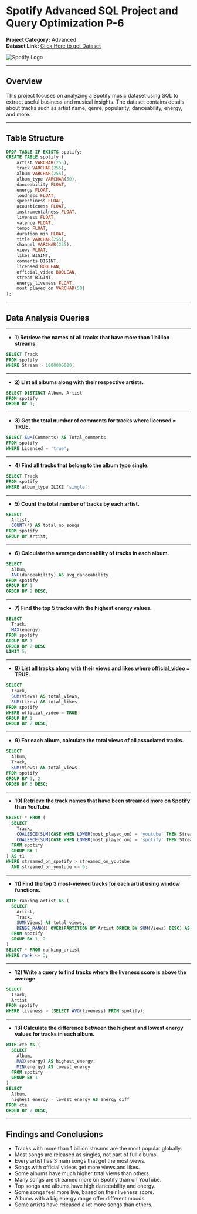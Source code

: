
# Spotify Advanced SQL Project and Query Optimization P-6

**Project Category:** Advanced  
**Dataset Link:** [Click Here to get Dataset](https://www.kaggle.com/datasets/sanjanchaudhari/spotify-dataset)

![Spotify Logo](https://github.com/najirh/najirh-Spotify-Data-Analysis-using-SQL/blob/main/spotify_logo.jpg)

---

## Overview  
This project focuses on analyzing a Spotify music dataset using SQL to extract useful business and musical insights. The dataset contains details about tracks such as artist name, genre, popularity, danceability, energy, and more.

---

## Table Structure

```sql
DROP TABLE IF EXISTS spotify;
CREATE TABLE spotify (
    artist VARCHAR(255),
    track VARCHAR(255),
    album VARCHAR(255),
    album_type VARCHAR(50),
    danceability FLOAT,
    energy FLOAT,
    loudness FLOAT,
    speechiness FLOAT,
    acousticness FLOAT,
    instrumentalness FLOAT,
    liveness FLOAT,
    valence FLOAT,
    tempo FLOAT,
    duration_min FLOAT,
    title VARCHAR(255),
    channel VARCHAR(255),
    views FLOAT,
    likes BIGINT,
    comments BIGINT,
    licensed BOOLEAN,
    official_video BOOLEAN,
    stream BIGINT,
    energy_liveness FLOAT,
    most_played_on VARCHAR(50)
);
```

---

## Data Analysis Queries

---

* **1) Retrieve the names of all tracks that have more than 1 billion streams.**

```sql
SELECT Track 
FROM spotify
WHERE Stream > 1000000000;
```

---

* **2) List all albums along with their respective artists.**

```sql
SELECT DISTINCT Album, Artist 
FROM spotify
ORDER BY 1;
```

---

* **3) Get the total number of comments for tracks where licensed = TRUE.**

```sql
SELECT SUM(Comments) AS Total_comments
FROM spotify
WHERE Licensed = 'true';
```

---

* **4) Find all tracks that belong to the album type single.**

```sql
SELECT Track 
FROM spotify
WHERE album_type ILIKE 'single';
```

---

* **5) Count the total number of tracks by each artist.**

```sql
SELECT
  Artist,
  COUNT(*) AS total_no_songs
FROM spotify
GROUP BY Artist;
```

---

* **6) Calculate the average danceability of tracks in each album.**

```sql
SELECT 
  Album,
  AVG(danceability) AS avg_danceability
FROM spotify
GROUP BY 1
ORDER BY 2 DESC;
```

---

* **7) Find the top 5 tracks with the highest energy values.**

```sql
SELECT 
  Track,
  MAX(energy)
FROM spotify
GROUP BY 1
ORDER BY 2 DESC
LIMIT 5;
```

---

* **8) List all tracks along with their views and likes where official_video = TRUE.**

```sql
SELECT 
  Track,
  SUM(Views) AS total_views,
  SUM(Likes) AS total_likes
FROM spotify
WHERE official_video = TRUE
GROUP BY 1
ORDER BY 2 DESC;
```

---

* **9) For each album, calculate the total views of all associated tracks.**

```sql
SELECT 
  Album,
  Track,
  SUM(Views) AS total_views
FROM spotify
GROUP BY 1, 2
ORDER BY 3 DESC;
```

---

* **10) Retrieve the track names that have been streamed more on Spotify than YouTube.**

```sql
SELECT * FROM (
  SELECT 
    Track,
    COALESCE(SUM(CASE WHEN LOWER(most_played_on) = 'youtube' THEN Stream END), 0) AS streamed_on_youtube,
    COALESCE(SUM(CASE WHEN LOWER(most_played_on) = 'spotify' THEN Stream END), 0) AS streamed_on_spotify
  FROM spotify
  GROUP BY 1
) AS t1
WHERE streamed_on_spotify > streamed_on_youtube
  AND streamed_on_youtube <> 0;
```

---

* **11) Find the top 3 most-viewed tracks for each artist using window functions.**

```sql
WITH ranking_artist AS (
  SELECT 
    Artist,
    Track,
    SUM(Views) AS total_views,
    DENSE_RANK() OVER(PARTITION BY Artist ORDER BY SUM(Views) DESC) AS rank
  FROM spotify
  GROUP BY 1, 2
)
SELECT * FROM ranking_artist
WHERE rank <= 3;
```

---

* **12) Write a query to find tracks where the liveness score is above the average.**

```sql
SELECT
  Track,
  Artist
FROM spotify
WHERE liveness > (SELECT AVG(liveness) FROM spotify);
```

---

* **13) Calculate the difference between the highest and lowest energy values for tracks in each album.**

```sql
WITH cte AS (
  SELECT
    Album,
    MAX(energy) AS highest_energy,
    MIN(energy) AS lowest_energy
  FROM spotify
  GROUP BY 1
)
SELECT 
  Album,
  highest_energy - lowest_energy AS energy_diff
FROM cte
ORDER BY 2 DESC;
```

---

## Findings and Conclusions

* Tracks with more than 1 billion streams are the most popular globally.  
* Most songs are released as singles, not part of full albums.  
* Every artist has 3 main songs that get the most views.  
* Songs with official videos get more views and likes.  
* Some albums have much higher total views than others.  
* Many songs are streamed more on Spotify than on YouTube.  
* Top songs and albums have high danceability and energy.  
* Some songs feel more live, based on their liveness score.  
* Albums with a big energy range offer different moods.  
* Some artists have released a lot more songs than others.  
